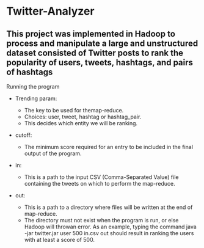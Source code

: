 # Twitter-Analyzer
## This project was implemented in Hadoop to process and manipulate a large and unstructured dataset consisted of Twitter posts to rank the popularity of users, tweets, hashtags, and pairs of hashtags 

Running the program 

* Trending param:
  * The key to be used for themap-reduce.
  * Choices: user, tweet, hashtag or hashtag_pair.
  * This decides which entity we will be ranking.
 
* cutoff:
   * The minimum score required for an entry to be included in the final output of the program.
* in:
  * This is a path to the input CSV (Comma-Separated Value) file containing the tweets on which to perform the map-reduce.
 
* out:
  * This is a path to a directory where files will be written at the end of map-reduce.
  * The directory must not exist when the program is run, or else Hadoop will throwan error. As an example, typing the command
  java -jar twitter.jar user 500 in.csv out should result in ranking the users with at least a score of 500.
